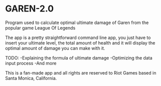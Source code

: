 # GAREN-2.0
 Program used to calculate optimal ultimate damage of Garen from the popular game League Of Legends

The app is a pretty straightforward command line app, you just have to insert your ultimate level, the total amount of health and it will display the optimal amount of damage you can make with it. 

TODO:
-Explaining the formula of ultimate damage 
-Optimizing the data input process
-And more

 This is a fan-made app and all rights are reserved to Riot Games based in Santa Monica, California.
